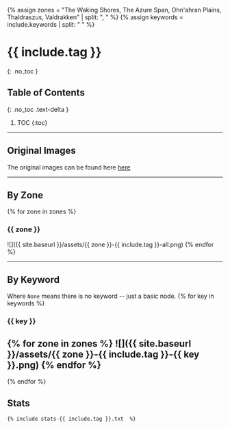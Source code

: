 {% assign zones = "The Waking Shores, The Azure Span, Ohn'ahran Plains, Thaldraszus, Valdrakken" | split: ", " %}
{% assign keywords = include.keywords | split: " " %}

# {{ include.tag }}
{: .no_toc }

## Table of Contents
{: .no_toc .text-delta }

1. TOC
{:toc}

---

## Original Images
The original images can be found here [here](https://github.com/Sillocan/wow-node-plotting/tree/main/assets)

---

## By Zone
{% for zone in zones %}

### {{ zone }}

![]({{ site.baseurl }}/assets/{{ zone }}-{{ include.tag }}-all.png)
{% endfor %}

---

## By Keyword

Where `None` means there is no keyword -- just a basic node.
{% for key in keywords %}

### {{ key }}

{% for zone in zones %}
![]({{ site.baseurl }}/assets/{{ zone }}-{{ include.tag }}-{{ key }}.png)
{% endfor %}
---
{% endfor %}

## Stats

```
{% include stats-{{ include.tag }}.txt  %}

```
